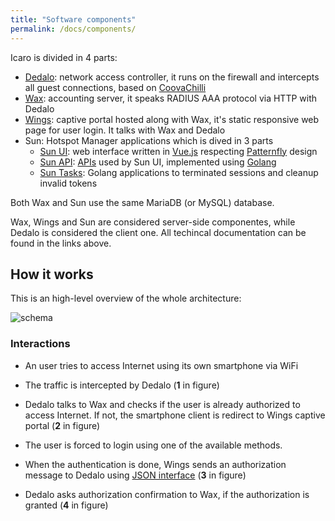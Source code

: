 ```yaml
---
title: "Software components"
permalink: /docs/components/
---
```


Icaro is divided in 4 parts:

- [Dedalo](https://github.com/nethesis/icaro/tree/master/dedalo): network access controller,
  it runs on the firewall and intercepts all guest connections, based on [CoovaChilli](http://coova.github.io/CoovaChilli/)
- [Wax](https://github.com/nethesis/icaro/tree/master/wax): accounting server, it speaks RADIUS AAA protocol via HTTP with Dedalo
- [Wings](https://github.com/nethesis/icaro/tree/master/wings): captive portal hosted along with Wax, it's static responsive web page for user login. It talks with Wax and Dedalo
- Sun: Hotspot Manager applications which is dived in 3 parts
  - [Sun UI](https://github.com/nethesis/icaro/tree/master/sun/sun-ui): web interface written in [Vue.js](https://vuejs.org/) respecting [Patternfly](http://www.patternfly.org) design
  - [Sun API](https://github.com/nethesis/icaro/tree/master/sun/sun-api): [APIs](https://documenter.getpostman.com/view/3364668/icaro/7LjC4mU) used by Sun UI, implemented using [Golang ](https://golang.org/)
  - [Sun Tasks](https://github.com/nethesis/icaro/tree/master/sun/sun-tasks): Golang applications to terminated sessions and cleanup invalid tokens 

Both Wax and Sun use the same MariaDB (or MySQL) database.

Wax, Wings and Sun are considered server-side componentes, while Dedalo is considered the client one.
All techincal documentation can be found in the links above.

## How it works

This is an high-level overview of the whole architecture:

![schema](../img/schema.png "Schema")


### Interactions

- An user tries to access Internet using its own smartphone via WiFi

- The traffic is intercepted by Dedalo (**1** in figure)

- Dedalo talks to Wax and checks if the user is already authorized to access Internet.
  If not, the smartphone client is redirect to Wings captive portal (**2** in figure)
  
- The user is forced to login using one of the available methods.

- When the authentication is done, Wings sends an authorization message to Dedalo using [JSON interface](http://coova.github.io/CoovaChilli/JSON/) (**3** in figure)

- Dedalo asks authorization confirmation to Wax, if the authorization is granted (**4** in figure)


